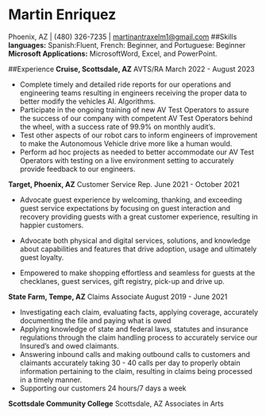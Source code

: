 # Martin Enriquez
Phoenix, AZ | (480) 326-7235 | martinantraxelm1@gmail.com
##Skills
**languages:** Spanish:Fluent, French: Beginner, and Portuguese: Beginner
**Microsoft Applications:** MicrosoftWord, Excel, and PowerPoint.

##Experience
**Cruise, Scottsdale, AZ** AVTS/RA March 2022 - August 2023
* Complete timely and detailed ride reports for our operations and engineering teams resulting in engineers receiving the proper data to better modify the vehicles AI. Algorithms. 
* Participate in the ongoing training of new AV Test Operators to assure the success of our company with competent AV Test Operators behind the wheel, with a success rate of 99.9% on monthly audit’s.
* Test other aspects of our robot cars to inform engineers of improvement to make the Autonomous Vehicle drive more like a human would. 
* Perform ad hoc projects as needed to better accommodate our AV Test Operators with testing on a live environment setting to accurately provide feedback to our engineers. 

**Target, Phoenix, AZ** Customer Service Rep. June 2021 - October 2021
* Advocate guest experience by welcoming, thanking, and exceeding guest service expectations by focusing on guest interaction and recovery providing guests with a great customer experience, resulting in happier customers. 
* Advocate both physical and digital services, solutions, and knowledge about capabilities and features that drive adoption, usage and ultimately guest loyalty.

* Empowered to make shopping effortless and seamless for guests at the checklanes, guest services, gift registry, pick-up and drive up.

**State Farm, Tempe, AZ** Claims Associate August 2019 - June 2021
* Investigating each claim, evaluating facts, applying coverage, accurately documenting the file and paying what is owed
* Applying knowledge of state and federal laws, statutes and insurance regulations through the claim handling process to  accurately service our Insured’s and owed claimants. 
* Answering inbound calls and making outbound calls to customers and claimants 
accurately taking 30 - 40 calls per day to properly obtain information pertaining to the claim, resulting in claims being processed in a timely manner. 
* Supporting our customers 24 hours/7 days a week

**Scottsdale Community College** Scottsdale, AZ Associates in Arts


